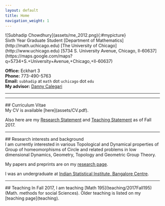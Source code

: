 ```yaml
---
layout: default
title: Home
navigation_weight: 1
---
```


<div class="about">
<div class="picture">
![Subhadip Chowdhury](assets/me_2012.png){:#mypicture}
</div>
<div class="mail">
Sixth Year Graduate Student  
[Department of Mathematics](http://math.uchicago.edu)  
[The University of Chicago](http://www.uchicago.edu)  
[5734 S. University Avenue, Chicago, Il-60637](https://maps.google.com/maps?q=5734+S.+University+Avenue,+Chicago,+Il-60637)

**Office:** Eckhart 3  
**Phone:** 773-490-5763  
**Email:** `subhadip` at `math` dot `uchicago` dot `edu`    
**My advisor:** [Danny Calegari](http://math.uchicago.edu/~dannyc/)
</div>
<div class="clearfix"></div>
</div>

<hr><hr>
<div class='anchor'>
## Curriculum Vitae
</div>
My CV is available [here](assets/CV.pdf).

Also here are my [Research Statement](assets/Research_Statement.pdf) and [Teaching Statement](assets/Teaching_Statement.pdf) as of Fall 2017.
<hr>

<div class='anchor'>
## Research interests and background
</div>
I am currently interested in various Topological and Dynamical properties of Group of homeomorphisms of Circle and related problems in low dimensional Dynamics, Geometry, Topology and Geometric Group Theory.

My papers and preprints are on my [research page](research).

I was an undergraduate at [Indian Statistical Institute, Bangalore Centre](http://www.isibang.ac.in/).
<hr>

<div class='anchor'>
## Teaching
In Fall 2017, I am teaching [Math 195](teaching/2017Fall195) (Math. methods for social Sciences).
Older teaching is listed on my [teaching page](teaching).
</div>
